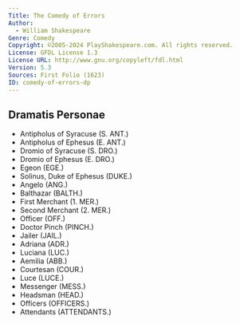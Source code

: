 ```yaml
---
Title: The Comedy of Errors
Author: 
  - William Shakespeare
Genre: Comedy
Copyright: ©2005-2024 PlayShakespeare.com. All rights reserved.
License: GFDL License 1.3
License URL: http://www.gnu.org/copyleft/fdl.html
Version: 5.3
Sources: First Folio (1623)
ID: comedy-of-errors-dp
---
```


## Dramatis Personae


- Antipholus of Syracuse (S. ANT.)
- Antipholus of Ephesus (E. ANT.)
- Dromio of Syracuse (S. DRO.)
- Dromio of Ephesus (E. DRO.)
- Egeon (EGE.)
- Solinus, Duke of Ephesus (DUKE.)
- Angelo (ANG.)
- Balthazar (BALTH.)
- First Merchant (1. MER.)
- Second Merchant (2. MER.)
- Officer (OFF.)
- Doctor Pinch (PINCH.)
- Jailer (JAIL.)
- Adriana (ADR.)
- Luciana (LUC.)
- Aemilia (ABB.)
- Courtesan (COUR.)
- Luce (LUCE.)
- Messenger (MESS.)
- Headsman (HEAD.)
- Officers (OFFICERS.)
- Attendants (ATTENDANTS.)
